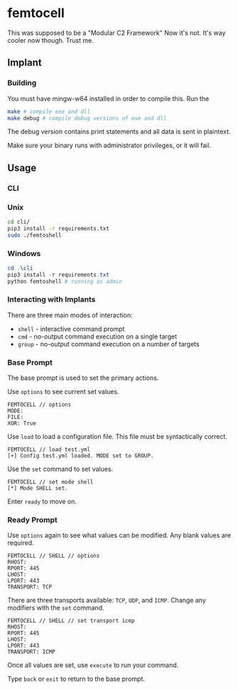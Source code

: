 # femtocell
This was supposed to be a "Modular C2 Framework"
Now it's not.
It's way cooler now though. Trust me.

## Implant
### Building
You must have mingw-w64 installed in order to compile this. Run the 
```sh
make # compile exe and dll
make debug # compile debug versions of exe and dll
```
The debug version contains print statements and all data is sent in plaintext.

Make sure your binary runs with administrator privileges, or it will fail.
## Usage
### CLI
### Unix
```sh
cd cli/
pip3 install -r requirements.txt
sudo ./femtoshell 
```
### Windows
```ps1
cd .\cli
pip3 install -r requirements.txt
python femtoshell # running as admin
```

### Interacting with Implants
There are three main modes of interaction: 
- `shell` - interactive command prompt
- `cmd` - no-output command execution on a single target
- `group` - no-output command execution on a number of targets
### Base Prompt

The base prompt is used to set the primary actions.  

Use `options` to see current set values.
```
FEMTOCELL // options
MODE: 
FILE: 
XOR: True
```
Use `load` to load a configuration file. This file must be syntactically correct.
```
FEMTOCELL // load test.yml
[+] Config test.yml loaded. MODE set to GROUP.
```
Use the `set` command to set values.
```
FEMTOCELL // set mode shell
[*] Mode SHELL set.
```
Enter `ready` to move on.
### Ready Prompt
Use `options` again to see what values can be modified. Any blank values are required.
```
FEMTOCELL // SHELL // options
RHOST: 
RPORT: 445
LHOST: 
LPORT: 443
TRANSPORT: TCP
```
There are three transports available: `TCP`, `UDP`, and `ICMP`. Change any modifiers with the `set` command.
```
FEMTOCELL // SHELL // set transport icmp
RHOST: 
RPORT: 445
LHOST: 
LPORT: 443
TRANSPORT: ICMP
```
Once all values are set, use `execute` to run your command.

Type `back` or `exit` to return to the base prompt.
